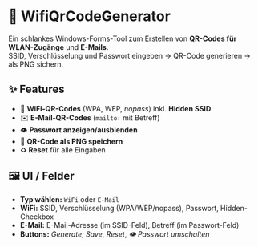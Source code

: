 # 📶 WifiQrCodeGenerator

Ein schlankes Windows-Forms-Tool zum Erstellen von **QR-Codes für WLAN-Zugänge** und **E-Mails**.  
SSID, Verschlüsselung und Passwort eingeben → QR-Code generieren → als PNG sichern.

## ✨ Features
- 🔐 **WiFi-QR-Codes** (WPA, WEP, *nopass*) inkl. **Hidden SSID**
- ✉️ **E-Mail-QR-Codes** (`mailto:` mit Betreff)
- 👁️ **Passwort anzeigen/ausblenden**
- 💾 **QR-Code als PNG speichern**
- ♻️ **Reset** für alle Eingaben

## 🖼️ UI / Felder
- **Typ wählen:** `WiFi` oder `E-Mail`
- **WiFi:** SSID, Verschlüsselung (WPA/WEP/nopass), Passwort, Hidden-Checkbox
- **E-Mail:** E-Mail-Adresse (im SSID-Feld), Betreff (im Passwort-Feld)
- **Buttons:** *Generate*, *Save*, *Reset*, *👁 Passwort umschalten*
